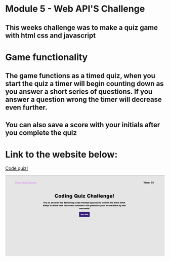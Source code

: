 # Module 5 - Web API'S Challenge

## This weeks challenge was to make a quiz game with html css and javascript 

# Game functionality

## The game functions as a timed quiz, when you start the quiz a timer will begin counting down as you answer a short series of questions. If you answer a question wrong the timer will decrease even further.

## You can also save a score with your initials after you complete the quiz 

# Link to the website below:
[Code quiz!](https://agenta12.github.io/Challenge-Four-Quiz-Game/)

![screenshot of project](/assets/imgs/Screenshot-Project.png)